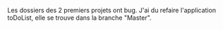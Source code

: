 Les dossiers des 2 premiers projets ont bug. J'ai du refaire l'application toDoList, elle se trouve dans la branche "Master".

